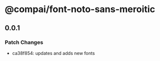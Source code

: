 # @compai/font-noto-sans-meroitic

## 0.0.1
### Patch Changes

- ca38f854: updates and adds new fonts

